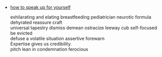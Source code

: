 

+ [how to speak up for yourself](https://www.ted.com/talks/adam_galinsky_how_to_speak_up_for_yourself)    

  exhilarating and elating   breastfeeding  pediatrician neurotic formula  dehyrated reassure  craft   
  universal tapestry dismiss demean ostracize  leeway cub  self-focused  be evicted  
  defuse a volatile situation   assertive    forewarn    
  Expertise gives us credibility.              
  pitch   lean in   condemnation  ferocious


